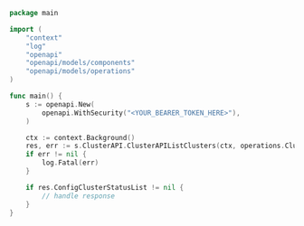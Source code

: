 <!-- Start SDK Example Usage [usage] -->
```go
package main

import (
	"context"
	"log"
	"openapi"
	"openapi/models/components"
	"openapi/models/operations"
)

func main() {
	s := openapi.New(
		openapi.WithSecurity("<YOUR_BEARER_TOKEN_HERE>"),
	)

	ctx := context.Background()
	res, err := s.ClusterAPI.ClusterAPIListClusters(ctx, operations.ClusterAPIListClustersRequest{})
	if err != nil {
		log.Fatal(err)
	}

	if res.ConfigClusterStatusList != nil {
		// handle response
	}
}

```
<!-- End SDK Example Usage [usage] -->